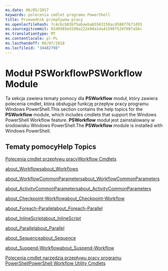 ```yaml
---
ms.date: 06/05/2017
keywords: polecenia cmdlet programu PowerShell
title: Przewodnik przepływów pracy
ms.openlocfilehash: 7c4cbcb03bf5abaeba65563156acd588f7671d93
ms.sourcegitcommit: 01d6985ed190a222e9da1da41596f524f607a5bc
ms.translationtype: MT
ms.contentlocale: pl-PL
ms.lasthandoff: 06/07/2018
ms.locfileid: "34482798"
---
```

# <a name="psworkflow-module"></a><span data-ttu-id="4cfd9-103">Moduł PSWorkflow</span><span class="sxs-lookup"><span data-stu-id="4cfd9-103">PSWorkflow Module</span></span>

<span data-ttu-id="4cfd9-104">Ta sekcja zawiera tematy pomocy dla **PSWorkflow** moduł, który zawiera polecenia cmdlet, która obsługuje funkcję przepływ pracy programu Windows PowerShell.</span><span class="sxs-lookup"><span data-stu-id="4cfd9-104">This section contains the help topics for the **PSWorkflow** module, which includes cmdlets that support the Windows PowerShell Workflow feature.</span></span> <span data-ttu-id="4cfd9-105">**PSWorkflow** moduł jest zainstalowany w środowisku Windows PowerShell.</span><span class="sxs-lookup"><span data-stu-id="4cfd9-105">The **PSWorkflow** module is installed with Windows PowerShell.</span></span>

## <a name="help-topics"></a><span data-ttu-id="4cfd9-106">Tematy pomocy</span><span class="sxs-lookup"><span data-stu-id="4cfd9-106">Help Topics</span></span>

[<span data-ttu-id="4cfd9-107">Polecenia cmdlet przepływu pracy</span><span class="sxs-lookup"><span data-stu-id="4cfd9-107">Workflow Cmdlets</span></span>](http://go.microsoft.com/fwlink/?LinkID=245865)

[<span data-ttu-id="4cfd9-108">about_Workflows</span><span class="sxs-lookup"><span data-stu-id="4cfd9-108">about_Workflows</span></span>](https://technet.microsoft.com/library/f2897bdd-1b9d-4679-8b19-09840bd40a22)

[<span data-ttu-id="4cfd9-109">about_WorkflowCommonParameters</span><span class="sxs-lookup"><span data-stu-id="4cfd9-109">about_WorkflowCommonParameters</span></span>](https://technet.microsoft.com/library/119f968e-618e-439c-b76c-cdd17e6df27c)

[<span data-ttu-id="4cfd9-110">about_ActivityCommonParameters</span><span class="sxs-lookup"><span data-stu-id="4cfd9-110">about_ActivityCommonParameters</span></span>](https://technet.microsoft.com/library/8ca60664-37c6-4257-a723-e3c41dd10122)

[<span data-ttu-id="4cfd9-111">about_Checkpoint-Workflow</span><span class="sxs-lookup"><span data-stu-id="4cfd9-111">about_Checkpoint-Workflow</span></span>](https://technet.microsoft.com/library/3a309488-1e7a-4807-b83b-dedbeac3ee1c)

[<span data-ttu-id="4cfd9-112">about_Foreach-Parallel</span><span class="sxs-lookup"><span data-stu-id="4cfd9-112">about_Foreach-Parallel</span></span>](https://technet.microsoft.com/library/35704780-dde8-4f5f-9319-5b982148bba7)

[<span data-ttu-id="4cfd9-113">about_InlineScript</span><span class="sxs-lookup"><span data-stu-id="4cfd9-113">about_InlineScript</span></span>](https://technet.microsoft.com/library/f88ed5a9-02d6-4bf0-a031-61198e1e7291)

[<span data-ttu-id="4cfd9-114">about_Parallel</span><span class="sxs-lookup"><span data-stu-id="4cfd9-114">about_Parallel</span></span>](https://technet.microsoft.com/library/104559a8-e89a-49f5-8c08-e5bf72768cbf)

[<span data-ttu-id="4cfd9-115">about_Sequence</span><span class="sxs-lookup"><span data-stu-id="4cfd9-115">about_Sequence</span></span>](https://technet.microsoft.com/library/bda3f81a-be8a-43be-b0df-12bb7e193b9b)

[<span data-ttu-id="4cfd9-116">about_Suspend-Workflow</span><span class="sxs-lookup"><span data-stu-id="4cfd9-116">about_Suspend-Workflow</span></span>](https://technet.microsoft.com/library/be2ded75-1eca-493e-96c1-758f92b5f199)

[<span data-ttu-id="4cfd9-117">Polecenia cmdlet narzędzia przepływu pracy programu PowerShell</span><span class="sxs-lookup"><span data-stu-id="4cfd9-117">PowerShell Workflow Utility Cmdlets</span></span>](https://technet.microsoft.com/library/a5a32019-0d68-4041-935f-1b1cacaf6d3d)